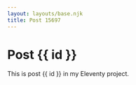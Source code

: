 ```yaml
---
layout: layouts/base.njk
title: Post 15697
---
```


# Post {{ id }}

This is post {{ id }} in my Eleventy project.
